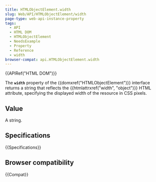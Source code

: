 ```yaml
---
title: HTMLObjectElement.width
slug: Web/API/HTMLObjectElement/width
page-type: web-api-instance-property
tags:
  - API
  - HTML DOM
  - HTMLObjectElement
  - NeedsExample
  - Property
  - Reference
  - width
browser-compat: api.HTMLObjectElement.width
---
```

{{APIRef("HTML DOM")}}

The **`width`** property of the
{{domxref("HTMLObjectElement")}} interface returns a string that
reflects the {{htmlattrxref("width", "object")}} HTML attribute, specifying the
displayed width of the resource in CSS pixels.

## Value

A string.

## Specifications

{{Specifications}}

## Browser compatibility

{{Compat}}

